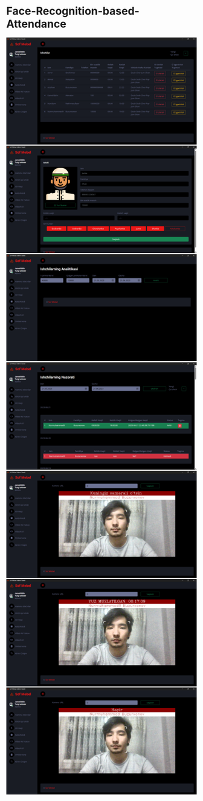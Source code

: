 # Face-Recognition-based-Attendance
<img src="https://raw.githubusercontent.com/Nurmuhammad1232/Face-Recognition-based-Attendance/main/images/1.png" alt="Alt text" title="Optional title">

<img src="https://raw.githubusercontent.com/Nurmuhammad1232/Face-Recognition-based-Attendance/main/images/2.png" alt="Alt text" title="Optional title">

<img src="https://raw.githubusercontent.com/Nurmuhammad1232/Face-Recognition-based-Attendance/main/images/3.png" alt="Alt text" title="Optional title">

<img src="https://raw.githubusercontent.com/Nurmuhammad1232/Face-Recognition-based-Attendance/main/images/4.png" alt="Alt text" title="Optional title">

<img src="https://raw.githubusercontent.com/Nurmuhammad1232/Face-Recognition-based-Attendance/main/images/5.png" alt="Alt text" title="Optional title">

<img src="https://raw.githubusercontent.com/Nurmuhammad1232/Face-Recognition-based-Attendance/main/images/6.png" alt="Alt text" title="Optional title">

<img src="https://raw.githubusercontent.com/Nurmuhammad1232/Face-Recognition-based-Attendance/main/images/7.png" alt="Alt text" title="Optional title">
